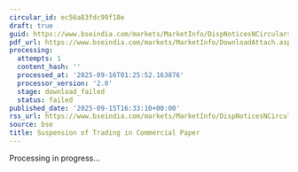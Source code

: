 ```yaml
---
circular_id: ec56a83fdc99f18e
draft: true
guid: https://www.bseindia.com/markets/MarketInfo/DispNoticesNCirculars.aspx?Noticeid={E6C5CF5E-7906-4B00-90EA-4680E5E458C9}&noticeno=20250915-69&dt=09/15/2025&icount=69&totcount=81&flag=0
pdf_url: https://www.bseindia.com/markets/MarketInfo/DownloadAttach.aspx?id=20250915-69&attachedId=
processing:
  attempts: 1
  content_hash: ''
  processed_at: '2025-09-16T01:25:52.163876'
  processor_version: '2.0'
  stage: download_failed
  status: failed
published_date: '2025-09-15T16:33:10+00:00'
rss_url: https://www.bseindia.com/markets/MarketInfo/DispNoticesNCirculars.aspx?Noticeid={E6C5CF5E-7906-4B00-90EA-4680E5E458C9}&noticeno=20250915-69&dt=09/15/2025&icount=69&totcount=81&flag=0
source: bse
title: Suspension of Trading in Commercial Paper
---
```


Processing in progress...